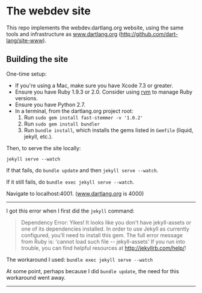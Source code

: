 # The webdev site

This repo implements the webdev.dartlang.org website, using the same tools and infrastructure as
www.dartlang.org (http://github.com/dart-lang/site-www).

## Building the site

One-time setup:

* If you're using a Mac, make sure you have Xcode 7.3 or greater.
* Ensure you have Ruby 1.9.3 or 2.0.
  Consider using [rvm](https://rvm.io/)
  to manage Ruby versions.
* Ensure you have Python 2.7.
* In a terminal, from the dartlang.org project root:
  1. Run `sudo gem install fast-stemmer -v '1.0.2'`
  2. Run `sudo gem install bundler`
  3. Run `bundle install`, which installs the gems listed in `Gemfile`
    (liquid, jekyll, etc.).

Then, to serve the site locally:

```
jekyll serve --watch
```

If that fails, do `bundle update` and then `jekyll serve --watch`.

If it still fails, do `bundle exec jekyll serve --watch`.

Navigate to localhost:4001. (www.dartlang.org is 4000)

-----
I got this error when I first did the `jekyll` command:

> Dependency Error: Yikes! It looks like you don't have jekyll-assets or one of its dependencies installed. In order to use Jekyll as currently configured, you'll need to install this gem. The full error message from Ruby is: 'cannot load such file -- jekyll-assets' If you run into trouble, you can find helpful resources at http://jekyllrb.com/help/! 

The workaround I used: `bundle exec jekyll serve --watch`

At some point, perhaps because I did `bundle update`, the need for this workaround
went away.

-----
